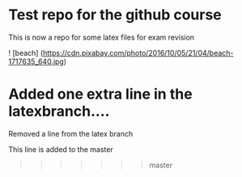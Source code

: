 # Test repo for the github course

This is now a repo for some latex files for exam revision

! [beach] (https://cdn.pixabay.com/photo/2016/10/05/21/04/beach-1717635_640.jpg)

Added one extra line in the latexbranch....
=======
Removed a line from the latex branch

This line is added to the master
>>>>>>> master

